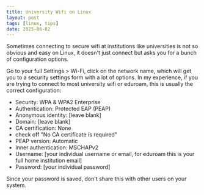 ```yaml
---
title: University Wifi on Linux
layout: post
tags: [linux, tips]
date: 2025-06-02
---
```


Sometimes connecting to secure wifi at institutions like universities is not so obvious and easy on Linux, it doesn't just connect but asks you for a bunch of configuration options. 

Go to your full Settings > Wi-Fi, click on the network name, which will get you to a security settings form with a lot of options.
In my experience, if you are trying to connect to most university wifi or eduroam, this is usually the correct configuration:

- Security: WPA & WPA2 Enterprise
- Authentication: Protected EAP (PEAP)
- Anonymous identity: [leave blank]
- Domain: [leave blank]
- CA certification: None
- check off "No CA certificate is required"
- PEAP version: Automatic
- Inner authentication: MSCHAPv2
- Username: [your individual username or email, for eduroam this is your full home institution email]
- Password: [your individual password]

Since your password is saved, don't share this with other users on your system.

